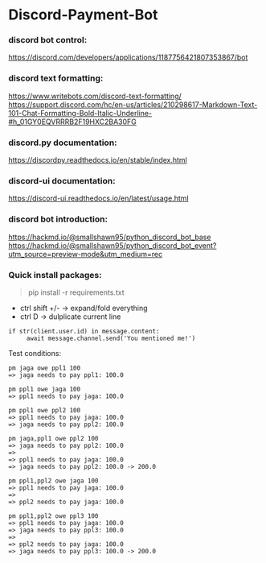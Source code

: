 # Discord-Payment-Bot

### discord bot control:
https://discord.com/developers/applications/1187756421807353867/bot

### discord text formatting:
https://www.writebots.com/discord-text-formatting/
https://support.discord.com/hc/en-us/articles/210298617-Markdown-Text-101-Chat-Formatting-Bold-Italic-Underline-#h_01GY0EQVRRRB2F19HXC2BA30FG

### discord.py documentation:
https://discordpy.readthedocs.io/en/stable/index.html

### discord-ui documentation:
https://discord-ui.readthedocs.io/en/latest/usage.html

### discord bot introduction:
https://hackmd.io/@smallshawn95/python_discord_bot_base
https://hackmd.io/@smallshawn95/python_discord_bot_event?utm_source=preview-mode&utm_medium=rec

### Quick install packages: 
> pip install -r requirements.txt

- ctrl shift +/- -> expand/fold everything
- ctrl D -> dulplicate current line

```
if str(client.user.id) in message.content:
     await message.channel.send('You mentioned me!')
```



Test conditions:
```
pm jaga owe ppl1 100
=> jaga needs to pay ppl1: 100.0

pm ppl1 owe jaga 100
=> ppl1 needs to pay jaga: 100.0

pm ppl1 owe ppl2 100
=> ppl1 needs to pay jaga: 100.0
=> jaga needs to pay ppl2: 100.0

pm jaga,ppl1 owe ppl2 100
=> jaga needs to pay ppl2: 100.0
=>
=> ppl1 needs to pay jaga: 100.0
=> jaga needs to pay ppl2: 100.0 -> 200.0

pm ppl1,ppl2 owe jaga 100
=> ppl1 needs to pay jaga: 100.0
=>
=> ppl2 needs to pay jaga: 100.0

pm ppl1,ppl2 owe ppl3 100
=> ppl1 needs to pay jaga: 100.0
=> jaga needs to pay ppl3: 100.0
=>
=> ppl2 needs to pay jaga: 100.0
=> jaga needs to pay ppl3: 100.0 -> 200.0
```